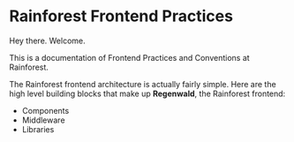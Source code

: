 # Rainforest Frontend Practices

Hey there. Welcome.

This is a documentation of Frontend Practices and Conventions at Rainforest.

The Rainforest frontend architecture is actually fairly simple. Here are the high level building blocks that make up __Regenwald__, the Rainforest frontend:

- Components
- Middleware
- Libraries
